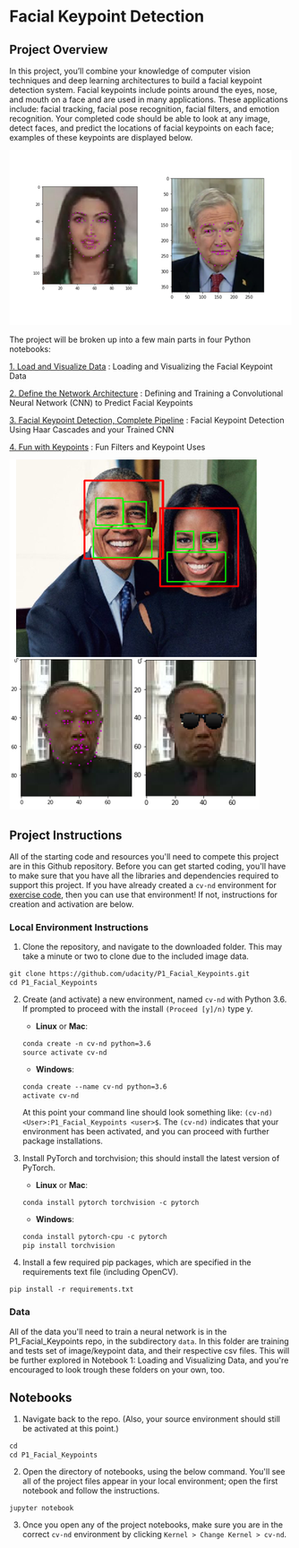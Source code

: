 [//]: # (Image References)

[image1]: ./images/key_pts_example.png "Facial Keypoint Detection"
[image2]: ./images/facial_keypoint_inference.jpg "Facial Keypoint Inference"

# Facial Keypoint Detection

## Project Overview

In this project, you’ll combine your knowledge of computer vision techniques and deep learning architectures to build a facial keypoint detection system. Facial keypoints include points around the eyes, nose, and mouth on a face and are used in many applications. These applications include: facial tracking, facial pose recognition, facial filters, and emotion recognition. Your completed code should be able to look at any image, detect faces, and predict the locations of facial keypoints on each face; examples of these keypoints are displayed below.

![Facial Keypoint Detection][image1]

The project will be broken up into a few main parts in four Python notebooks:

[1. Load and Visualize Data](https://github.com/HROlive/Computer-Vision-Nanodegree/blob/master/project_1-facial_keypoint%20_detection/1.%20Load%20and%20Visualize%20Data.ipynb) : Loading and Visualizing the Facial Keypoint Data

[2. Define the Network Architecture](https://github.com/HROlive/Computer-Vision-Nanodegree/blob/master/project_1-facial_keypoint%20_detection/2.%20Define%20the%20Network%20Architecture.ipynb) : Defining and Training a Convolutional Neural Network (CNN) to Predict Facial Keypoints

[3. Facial Keypoint Detection, Complete Pipeline](https://github.com/HROlive/Computer-Vision-Nanodegree/blob/master/project_1-facial_keypoint%20_detection/3.%20Facial%20Keypoint%20Detection%2C%20Complete%20Pipeline.ipynb) : Facial Keypoint Detection Using Haar Cascades and your Trained CNN

[4. Fun with Keypoints](https://github.com/HROlive/Computer-Vision-Nanodegree/blob/master/project_1-facial_keypoint%20_detection/4.%20Fun%20with%20Keypoints.ipynb) : Fun Filters and Keypoint Uses

![Facial Keypoint Inference][image2]

## Project Instructions

All of the starting code and resources you'll need to compete this project are in this Github repository. Before you can get started coding, you'll have to make sure that you have all the libraries and dependencies required to support this project. If you have already created a `cv-nd` environment for [exercise code](https://github.com/udacity/CVND_Exercises), then you can use that environment! If not, instructions for creation and activation are below.


### Local Environment Instructions

1. Clone the repository, and navigate to the downloaded folder. This may take a minute or two to clone due to the included image data.
```
git clone https://github.com/udacity/P1_Facial_Keypoints.git
cd P1_Facial_Keypoints
```

2. Create (and activate) a new environment, named `cv-nd` with Python 3.6. If prompted to proceed with the install `(Proceed [y]/n)` type y.

	- __Linux__ or __Mac__: 
	```
	conda create -n cv-nd python=3.6
	source activate cv-nd
	```
	- __Windows__: 
	```
	conda create --name cv-nd python=3.6
	activate cv-nd
	```
	
	At this point your command line should look something like: `(cv-nd) <User>:P1_Facial_Keypoints <user>$`. The `(cv-nd)` indicates that your environment has been activated, and you can proceed with further package installations.

3. Install PyTorch and torchvision; this should install the latest version of PyTorch.
	
	- __Linux__ or __Mac__: 
	```
	conda install pytorch torchvision -c pytorch 
	```
	- __Windows__: 
	```
	conda install pytorch-cpu -c pytorch
	pip install torchvision
	```

6. Install a few required pip packages, which are specified in the requirements text file (including OpenCV).
```
pip install -r requirements.txt
```


### Data

All of the data you'll need to train a neural network is in the P1_Facial_Keypoints repo, in the subdirectory `data`. In this folder are training and tests set of image/keypoint data, and their respective csv files. This will be further explored in Notebook 1: Loading and Visualizing Data, and you're encouraged to look trough these folders on your own, too.


## Notebooks

1. Navigate back to the repo. (Also, your source environment should still be activated at this point.)
```shell
cd
cd P1_Facial_Keypoints
```

2. Open the directory of notebooks, using the below command. You'll see all of the project files appear in your local environment; open the first notebook and follow the instructions.
```shell
jupyter notebook
```

3. Once you open any of the project notebooks, make sure you are in the correct `cv-nd` environment by clicking `Kernel > Change Kernel > cv-nd`.
